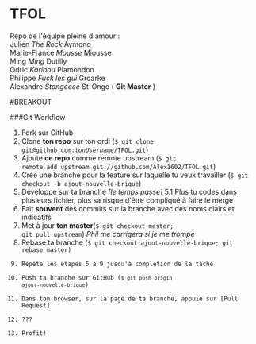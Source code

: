 TFOL
====

Repo de l'équipe pleine d'amour  :  
Julien *The Rock* Aymong  
Marie-France *Mousse* Miousse  
Ming *Ming* Dutilly  
Odric *Karibou* Plamondon  
Philippe *Fuck les gui* Groarke  
Alexandre *Stongeeee* St-Onge ( **Git Master** )  

#BREAKOUT

###Git Workflow

1. Fork sur GitHub
2. Clone **ton repo** sur ton ordi (<code>$ git clone git@github.com:<i>tonUsername</i>/TFOL.git</code>)
3. Ajoute **ce repo** comme remote upstream (<code>$ git remote add upstream git://github.com/Alex1602/TFOL.git</code>)
4. Crée une branche pour la feature sur laquelle tu veux travailler (<code>$ git checkout -b ajout-nouvelle-brique</code>)
5. Développe sur ta branche  *[le temps passe]*
5.1 Plus tu codes dans plusieurs fichier, plus sa risque d'être compliqué à faire le merge 
6. Fait **souvent** des commits sur la branche avec des noms clairs et indicatifs
7. Met à jour **ton master**(<code>$ git checkout master; git pull upstream</code>) *Phil me corrigera si je me trompe*  
9. Rebase ta branche (<code>$ git checkout ajout-nouvelle-brique; git rebase master)
10. Répète les étapes 5 à 9 jusqu'à complétion de la tâche
11. Push ta branche sur GitHub (<code>$ git push origin ajout-nouvelle-brique</code>)
12. Dans ton browser, sur la page de ta branche, appuie sur [Pull Request]
13.  ???
14.  Profit!
